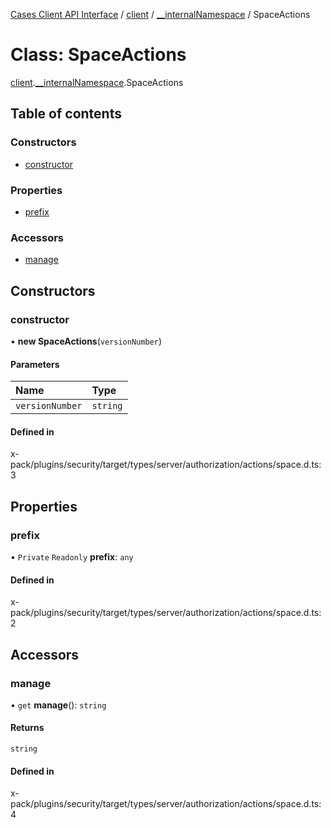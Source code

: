 [Cases Client API Interface](../README.md) / [client](../modules/client.md) / [\_\_internalNamespace](../modules/client.__internalNamespace.md) / SpaceActions

# Class: SpaceActions

[client](../modules/client.md).[__internalNamespace](../modules/client.__internalNamespace.md).SpaceActions

## Table of contents

### Constructors

- [constructor](client.__internalNamespace.SpaceActions.md#constructor)

### Properties

- [prefix](client.__internalNamespace.SpaceActions.md#prefix)

### Accessors

- [manage](client.__internalNamespace.SpaceActions.md#manage)

## Constructors

### constructor

• **new SpaceActions**(`versionNumber`)

#### Parameters

| Name | Type |
| :------ | :------ |
| `versionNumber` | `string` |

#### Defined in

x-pack/plugins/security/target/types/server/authorization/actions/space.d.ts:3

## Properties

### prefix

• `Private` `Readonly` **prefix**: `any`

#### Defined in

x-pack/plugins/security/target/types/server/authorization/actions/space.d.ts:2

## Accessors

### manage

• `get` **manage**(): `string`

#### Returns

`string`

#### Defined in

x-pack/plugins/security/target/types/server/authorization/actions/space.d.ts:4
